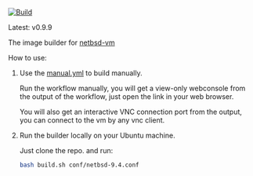 

[![Build](https://github.com/vmactions/netbsd-builder/actions/workflows/build.yml/badge.svg)](https://github.com/vmactions/netbsd-builder/actions/workflows/build.yml)

Latest: v0.9.9


The image builder for [netbsd-vm](https://github.com/vmactions/netbsd-vm)


How to use:

1. Use the [manual.yml](.github/workflows/manual.yml) to build manually.
   
    Run the workflow manually, you will get a view-only webconsole from the output of the workflow, just open the link in your web browser.
   
    You will also get an interactive VNC connection port from the output, you can connect to the vm by any vnc client.

2. Run the builder locally on your Ubuntu machine.

    Just clone the repo. and run:
    ```bash
    bash build.sh conf/netbsd-9.4.conf
    ```
   
